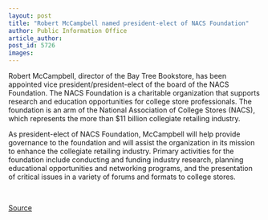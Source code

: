 ```yaml
---
layout: post
title: "Robert McCampbell named president-elect of NACS Foundation"
author: Public Information Office
article_author: 
post_id: 5726
images:
---
```


<a name="content" id="content"></a>
<p>
  Robert McCampbell, director of the Bay Tree Bookstore, has been appointed vice president/president-elect of the board of the NACS Foundation. The NACS Foundation is a charitable organization that supports research and education opportunities for college store professionals. The foundation is an arm of the National Association of College Stores (NACS), which represents the more than $11 billion collegiate retailing industry.
</p>
<p>
  As president-elect of NACS Foundation, McCampbell will help provide governance to the foundation and will assist the organization in its mission to enhance the collegiate retailing industry. Primary activities for the foundation include conducting and funding industry research, planning educational opportunities and networking programs, and the presentation of critical issues in a variety of forums and formats to college stores.<br>
</p><br>
<p><a href="http://www1.ucsc.edu/currents/04-05/05-02/awards-mccampbell.asp" title="Permalink to awards-mccampbell">Source</a></p>
